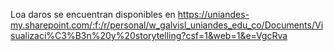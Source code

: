 Loa daros se encuentran disponibles en https://uniandes-my.sharepoint.com/:f:/r/personal/w_galvisl_uniandes_edu_co/Documents/Visualizaci%C3%B3n%20y%20storytelling?csf=1&web=1&e=VgcRva
